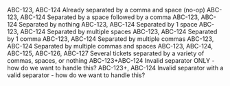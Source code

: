 ABC-123, ABC-124 Already separated by a comma and space (no-op)
ABC-123, ABC-124 Separated by a space followed by a comma
ABC-123, ABC-124 Separated by nothing
ABC-123, ABC-124 Separated by 1 space
ABC-123, ABC-124 Separated by multiple spaces
ABC-123, ABC-124 Separated by 1 comma
ABC-123, ABC-124 Separated by multiple commas
ABC-123, ABC-124 Separated by multiple commas and spaces
ABC-123, ABC-124, ABC-125, ABC-126, ABC-127 Several tickets separated by a variety of commas, spaces, or nothing
ABC-123+ABC-124 Invalid separator ONLY - how do we want to handle this?
ABC-123+, ABC-124 Invalid separator with a valid separator - how do we want to handle this?